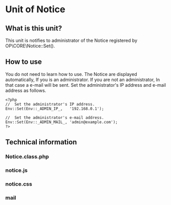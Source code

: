 Unit of Notice
===

## What is this unit?

 This unit is notifies to administrator of the Notice registered by OP\CORE\Notice::Set().

## How to use

 You do not need to learn how to use.
 The Notice are displayed automatically, If you is an administrator.
 If you are not an administrator, In that case a e-mail will be sent.
 Set the administrator's IP address and e-mail address as follows.

```
<?php
//  Set the administrator's IP address.
Env::Set(Env::_ADMIN_IP_,   '192.168.0.1');

//  Set the administrator's e-mail address.
Env::Set(Env::_ADMIN_MAIL_, 'admin@example.com');
?>
```

## Technical information

### Notice.class.php

### notice.js

### notice.css

### mail
